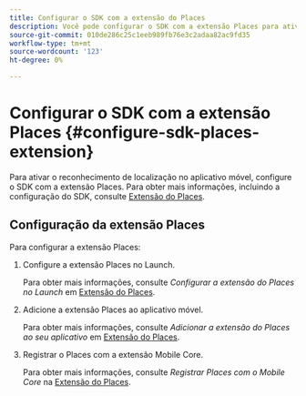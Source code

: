 ```yaml
---
title: Configurar o SDK com a extensão do Places
description: Você pode configurar o SDK com a extensão Places para ativar o reconhecimento de localização no aplicativo móvel.
source-git-commit: 010de286c25c1eeb989fb76e3c2adaa82ac9fd35
workflow-type: tm+mt
source-wordcount: '123'
ht-degree: 0%

---
```



# Configurar o SDK com a extensão Places {#configure-sdk-places-extension}

Para ativar o reconhecimento de localização no aplicativo móvel, configure o SDK com a extensão Places. Para obter mais informações, incluindo a configuração do SDK, consulte [Extensão do Places](/help/places-ext-aep-sdks/places-extension/places-extension.md).

## Configuração da extensão Places

Para configurar a extensão Places:

1. Configure a extensão Places no Launch.

   Para obter mais informações, consulte *Configurar a extensão do Places no Launch* em [Extensão do Places](/help/places-ext-aep-sdks/places-extension/places-extension.md).

1. Adicione a extensão Places ao aplicativo móvel.

   Para obter mais informações, consulte *Adicionar a extensão do Places ao seu aplicativo* em [Extensão do Places](/help/places-ext-aep-sdks/places-extension/places-extension.md).

1. Registrar o Places com a extensão Mobile Core.

   Para obter mais informações, consulte *Registrar Places com o Mobile Core* na [Extensão do Places](/help/places-ext-aep-sdks/places-extension/places-extension.md).
